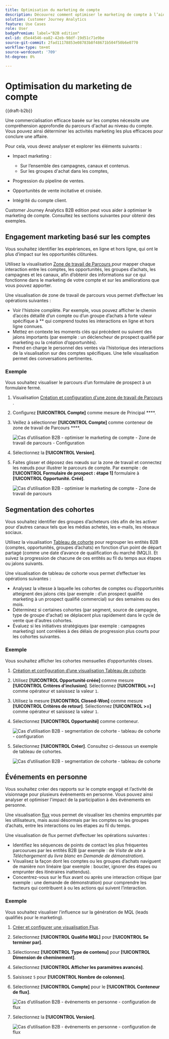 ```yaml
---
title: Optimisation du marketing de compte
description: Découvrez comment optimiser le marketing de compte à l’aide de Customer Journey Analytics B2B edition.
solution: Customer Journey Analytics
feature: Use Cases
role: User
badgePremium: label="B2B edition"
exl-id: d5e44546-ea82-42eb-98df-19d51c71e9be
source-git-commit: 2fad11178853e08783b8f48671b504f50b6e0770
workflow-type: tm+mt
source-wordcount: '709'
ht-degree: 0%

---
```


# Optimisation du marketing de compte

{{draft-b2b}}

Une commercialisation efficace basée sur les comptes nécessite une compréhension approfondie du parcours d&#39;achat au niveau du compte. Vous pouvez ainsi déterminer les activités marketing les plus efficaces pour conclure une affaire.

Pour cela, vous devez analyser et explorer les éléments suivants :

* Impact marketing :

   * Sur l’ensemble des campagnes, canaux et contenus.
   * Sur les groupes d&#39;achat dans les comptes,

* Progression du pipeline de ventes.
* Opportunités de vente incitative et croisée.
* Intégrité du compte client.


Customer Journey Analytics B2B edition peut vous aider à optimiser le marketing de compte. Consultez les sections suivantes pour obtenir des exemples.


## Engagement marketing basé sur les comptes

Vous souhaitez identifier les expériences, en ligne et hors ligne, qui ont le plus d’impact sur les opportunités clôturées.

Utilisez la visualisation [Zone de travail de Parcours ](/help/analysis-workspace/visualizations/journey-canvas/journey-canvas.md) pour mapper chaque interaction entre les comptes, les opportunités, les groupes d’achats, les campagnes et les canaux, afin d’obtenir des informations sur ce qui fonctionne dans le marketing de votre compte et sur les améliorations que vous pouvez apporter.

Une visualisation de zone de travail de parcours vous permet d’effectuer les opérations suivantes :

* Voir l&#39;histoire complète. Par exemple, vous pouvez afficher le chemin d’accès détaillé d’un compte ou d’un groupe d’achats à forte valeur spécifique à ** qui comprend toutes les interactions en ligne et hors ligne connues.
* Mettez en contexte les moments clés qui précèdent ou suivent des jalons importants (par exemple : un déclencheur de prospect qualifié par marketing ou la création d’opportunités).
* Prend en charge le personnel des ventes via l’historique des interactions de la visualisation sur des comptes spécifiques. Une telle visualisation permet des conversations pertinentes.

### Exemple

Vous souhaitez visualiser le parcours d’un formulaire de prospect à un formulaire fermé.

1. Visualisation [Création et configuration d’une zone de travail de Parcours ](/help/analysis-workspace/visualizations/journey-canvas/configure-journey-canvas.md).
1. Configurez **[!UICONTROL Compte]** comme mesure de Principal ****.
1. Veillez à sélectionner **[!UICONTROL Compte]** comme conteneur de zone de travail de Parcours ****.

   ![Cas d’utilisation B2B - optimiser le marketing de compte - Zone de travail de parcours - Configuration](assets/b2b-uc-optimize-marketing-journey-canvas-config.png)

1. Sélectionnez la **[!UICONTROL Version]**.
1. Faites glisser et déposez des nœuds sur la zone de travail et connectez les nœuds pour illustrer le parcours de compte. Par exemple : de **[!UICONTROL Formulaire de prospect : étape 1]** formulaire à **[!UICONTROL Opportunité. Créé]**.

   ![Cas d’utilisation B2B - optimiser le marketing de compte - Zone de travail de parcours ](assets/b2b-uc-optimize-marketing-journey-canvas.png)


## Segmentation des cohortes

Vous souhaitez identifier des groupes d’acheteurs clés afin de les activer pour d’autres canaux tels que les médias achetés, les e-mails, les réseaux sociaux.

Utilisez la visualisation [Tableau de cohorte](/help/analysis-workspace/visualizations/cohort-table/cohort-analysis.md) pour regrouper les entités B2B (comptes, opportunités, groupes d’achats) en fonction d’un point de départ partagé (comme une date d’avance de qualification du marché (MQL)). Et suivez la progression de chacune de ces entités au fil du temps aux étapes ou jalons suivants.

Une visualisation de tableau de cohorte vous permet d’effectuer les opérations suivantes :

* Analysez la vitesse à laquelle les cohortes de comptes ou d’opportunités atteignent des jalons clés (par exemple : d’un prospect qualifié marketing à un prospect qualifié commercial) sur des semaines ou des mois.
* Déterminez si certaines cohortes (par segment, source de campagne, type de groupe d&#39;achat) se déplacent plus rapidement dans le cycle de vente que d&#39;autres cohortes.
* Évaluez si les initiatives stratégiques (par exemple : campagnes marketing) sont corrélées à des délais de progression plus courts pour les cohortes suivantes.

### Exemple

Vous souhaitez afficher les cohortes mensuelles d’opportunités closes.

1. [Création et configuration d’une visualisation Tableau de cohorte](/help/analysis-workspace/visualizations/cohort-table/t-cohort.md).
1. Utilisez **[!UICONTROL Opportunité créée]** comme mesure **[!UICONTROL Critères d’inclusion]**. Sélectionnez **[!UICONTROL >=]** comme opérateur et saisissez la valeur `1`.
1. Utilisez la mesure **[!UICONTROL Closed-Won]** comme mesure **[!UICONTROL Critères de retour]**. Sélectionnez **[!UICONTROL >=]** comme opérateur et saisissez la valeur `1`.
1. Sélectionnez **[!UICONTROL Opportunité]** comme conteneur.

   ![Cas d’utilisation B2B - segmentation de cohorte - tableau de cohorte - configuration](assets/b2b-uc-optimize-marketing-cohort-table-config.png)

1. Sélectionnez **[!UICONTROL Créer]**. Consultez ci-dessous un exemple de tableau de cohortes.

   ![Cas d’utilisation B2B - segmentation de cohorte - tableau de cohorte](assets/b2b-uc-optimize-marketing-cohort-table.png)


## Événements en personne

Vous souhaitez créer des rapports sur le compte engagé et l’activité de visionnage pour plusieurs événements en personne. Vous pouvez ainsi analyser et optimiser l&#39;impact de la participation à des événements en personne.

Une visualisation [flux](/help/analysis-workspace/visualizations/c-flow/flow.md) vous permet de visualiser les chemins empruntés par les utilisateurs, mais aussi désormais par les comptes ou les groupes d’achats, entre les interactions ou les étapes au fil du temps.

Une visualisation de flux permet d’effectuer les opérations suivantes :

* Identifiez les séquences de points de contact les plus fréquentes parcourues par les entités B2B (par exemple : de *Visite de site* à *Téléchargement du livre blanc* en *Demande de démonstration*).
* Visualisez la façon dont les comptes ou les groupes d’achats naviguent de manière non linéaire (par exemple : boucler, ignorer des étapes ou emprunter des itinéraires inattendus).
* Concentrez-vous sur le flux avant ou après une interaction critique (par exemple : une demande de démonstration) pour comprendre les facteurs qui contribuent à ou les actions qui suivent l’interaction.

### Exemple

Vous souhaitez visualiser l’influence sur la génération de MQL (leads qualifiés pour le marketing).

1. [Créer et configurer une visualisation Flux](/help/analysis-workspace/visualizations/c-flow/create-flow.md).
1. Sélectionnez **[!UICONTROL Qualifié MQL]** pour **[!UICONTROL Se terminer par]**.
1. Sélectionnez **[!UICONTROL Type de contenu]** pour **[!UICONTROL Dimension de cheminement]**.
1. Sélectionnez **[!UICONTROL Afficher les paramètres avancés]**.
1. Saisissez `5` pour **[!UICONTROL Nombre de colonnes]**.
1. Sélectionnez **[!UICONTROL Compte]** pour le **[!UICONTROL Conteneur de flux]**.

   ![Cas d’utilisation B2B - événements en personne - configuration de flux](assets/b2b-uc-optimize-marketing-flow-config.png)

1. Sélectionnez la **[!UICONTROL Version]**.

   ![Cas d’utilisation B2B - événements en personne - configuration de flux](assets/b2b-uc-optimize-marketing-flow.png)
